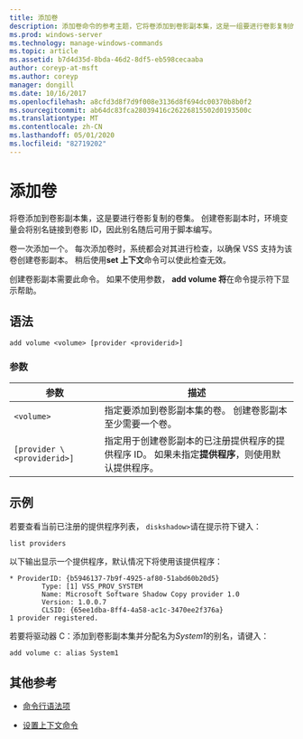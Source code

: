 ```yaml
---
title: 添加卷
description: 添加卷命令的参考主题，它将卷添加到卷影副本集，这是一组要进行卷影复制的卷。
ms.prod: windows-server
ms.technology: manage-windows-commands
ms.topic: article
ms.assetid: b7d4d35d-8bda-46d2-8df5-eb598cecaaba
author: coreyp-at-msft
ms.author: coreyp
manager: dongill
ms.date: 10/16/2017
ms.openlocfilehash: a8cfd3d8f7d9f008e3136d8f694dc00370b8b0f2
ms.sourcegitcommit: ab64dc83fca28039416c26226815502d0193500c
ms.translationtype: MT
ms.contentlocale: zh-CN
ms.lasthandoff: 05/01/2020
ms.locfileid: "82719202"
---
```

# <a name="add-volume"></a>添加卷

将卷添加到卷影副本集，这是要进行卷影复制的卷集。 创建卷影副本时，环境变量会将别名链接到卷影 ID，因此别名随后可用于脚本编写。

卷一次添加一个。 每次添加卷时，系统都会对其进行检查，以确保 VSS 支持为该卷创建卷影副本。 稍后使用**set 上下文**命令可以使此检查无效。

创建卷影副本需要此命令。 如果不使用参数， **add volume 将**在命令提示符下显示帮助。

## <a name="syntax"></a>语法

```
add volume <volume> [provider <providerid>]
```

### <a name="parameters"></a>参数

| 参数 | 描述 |
| --------- | ----------- |
| `<volume>` | 指定要添加到卷影副本集的卷。 创建卷影副本至少需要一个卷。 |
| `[provider \<providerid>]` | 指定用于创建卷影副本的已注册提供程序的提供程序 ID。 如果未指定**提供程序**，则使用默认提供程序。 |

## <a name="examples"></a>示例

若要查看当前已注册的提供程序列表， `diskshadow>`请在提示符下键入：

```
list providers
```

以下输出显示一个提供程序，默认情况下将使用该提供程序：

```
* ProviderID: {b5946137-7b9f-4925-af80-51abd60b20d5}
        Type: [1] VSS_PROV_SYSTEM
        Name: Microsoft Software Shadow Copy provider 1.0
        Version: 1.0.0.7
        CLSID: {65ee1dba-8ff4-4a58-ac1c-3470ee2f376a}
1 provider registered.
```

若要将驱动器 C：添加到卷影副本集并分配名为*System1*的别名，请键入：

```
add volume c: alias System1
```

## <a name="additional-references"></a>其他参考

- [命令行语法项](command-line-syntax-key.md)

- [设置上下文命令](set-context.md)
